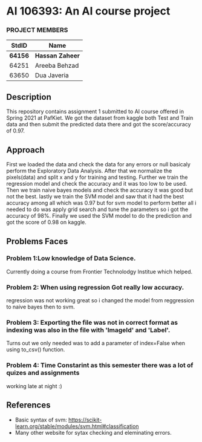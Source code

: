 # AI 106393: An AI course project #
### PROJECT MEMBERS ###
StdID | Name
------------ | -------------
**64156** | **Hassan Zaheer** <!--this is the group leader in bold.-->
64251 | Areeba Behzad
63650 | Dua Javeria
<!-- Replace name and student ids with acutally group member names and ids-->

## Description ##
This repository contains assignment 1 submitted to AI course offered in Spring 2021 at PafKiet.
We got the dataset from kaggle both Test and Train data and then submit the predicted data there and got the score/accuracy of 0.97.

## Approach ##
First we loaded the data and check the data for any errors or null basicaly perform the Exploratory Data Analysis.
After that we normalize the pixels(data) and split x and y for training and testing.
Further we train the regression model and check the accuracy and it was too low to be used.
Then we train naive bayes models and check the accuracy it was good but not the best.
lastly we train the SVM model and saw that it had the best accuracy among all which was 0.97 but for svm model to perform better all i needed to do was apply grid search and tune the parameters so i got the accuracy of 98%.
Finally we used the SVM model to do the prediction and got the score of 0.98 on kaggle.

## Problems Faces ##

### Problem 1:Low knowledge of Data Science. ###
Currently doing a course from Frontier Technolodgy Institue which helped.

### Problem 2: When using regression Got really low accuracy. ###
regression was not working great so i changed the model from reggression to naive bayes then to svm.

### Problem 3: Exporting the file was not in correct format as indexing was also in the file with 'ImageId' and 'Label'. ###
Turns out we only needed was to add a parameter of index=False when using to_csv() function.

### Problem 4: Time Constarint as this semester there was a lot of quizes and assignments ###
working late at night :)

## References ##
- Basic syntax of svm: https://scikit-learn.org/stable/modules/svm.html#classification
- Many other website for sytax checking and eleminating errors.
